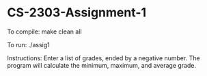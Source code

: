 CS-2303-Assignment-1
====================

To compile:
	make clean all
	
To run:
	./assig1
	
Instructions:
	Enter a list of grades, ended by a negative number. The program will calculate the minimum, maximum, and average grade.
